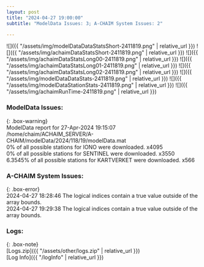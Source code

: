 ```yaml
---
layout: post
title: "2024-04-27 19:00:00"
subtitle: "ModelData Issues: 3; A-CHAIM System Issues: 2"

---
```


![]({{ "/assets/img/modelDataDataStatsShort-2411819.png" | relative_url }})
![]({{ "/assets/img/achaimDataStatsShort-2411819.png" | relative_url }})
![]({{ "/assets/img/achaimDataStatsLong00-2411819.png" | relative_url }})
![]({{ "/assets/img/achaimDataStatsLong01-2411819.png" | relative_url }})
![]({{ "/assets/img/achaimDataStatsLong02-2411819.png" | relative_url }})
![]({{ "/assets/img/modelDataDataStats-2411819.png" | relative_url }})
![]({{ "/assets/img/modelDataStationStats-2411819.png" | relative_url }})
![]({{ "/assets/img/achaimRunTime-2411819.png" | relative_url }})


### ModelData Issues:  
  
{: .box-warning}  
 ModelData report for 27-Apr-2024 19:15:07   
 /home/chaim/ACHAIM_SERVER/A-CHAIM/modelData/2024/118/19/modelData.mat   
 0% of all possible stations for IONO were downloaded. x4095   
 0% of all possible stations for SENTINEL were downloaded. x3550   
 6.3545% of all possible stations for KARTVERKET were downloaded. x566   
  
### A-CHAIM System Issues:  
  
{: .box-error}  
2024-04-27 18:28:46 The logical indices contain a true value outside of the array bounds.  
2024-04-27 19:29:38 The logical indices contain a true value outside of the array bounds.  

### Logs:  
  
{: .box-note}  
[Logs.zip]({{ "/assets/other/logs.zip" | relative_url }})  
[Log Info]({{ "/logInfo" | relative_url }})  
